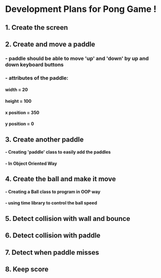 # Development Plans for Pong Game !
## 1. Create the screen

## 2. Create and move a paddle
### - paddle should be able to move 'up' and 'down' by up and down keyboard buttons
### - attributes of the paddle:
#### width = 20
#### height = 100
#### x position = 350
#### y position = 0

## 3. Create another paddle
#### - Creating 'paddle' class to easily add the paddles
#### - In Object Oriented Way

## 4. Create the ball and make it move
#### - Creating a Ball class to program in OOP way
#### - using time library to control the ball speed

## 5. Detect collision with wall and bounce

## 6. Detect collision with paddle

## 7. Detect when paddle misses

## 8. Keep score